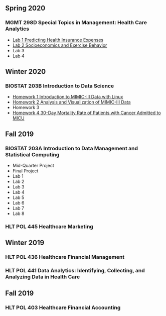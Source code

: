 ## Spring 2020
### MGMT 298D Special Topics in Management: Health Care Analytics
* [Lab 1 Predicting Health Insurance Expenses](https://tonylim96.github.io/MGMT-298D/Lab1.html)
* [Lab 2 Socioeconomics and Exercise Behavior](https://tonylim96.github.io/MGMT-298D/Lab2.html)
* Lab 3
* Lab 4

## Winter 2020
### BIOSTAT 203B Introduction to Data Science
* [Homework 1 Introduction to MIMIC-III Data with Linux](https://tonylim96.github.io/BIOSTAT-203B/Homework1.html)
* [Homework 2 Analysis and Visualization of MIMIC-III Data](https://tonylim96.github.io/BIOSTAT-203B/Homework2.html)
* Homework 3
* [Homework 4 30-Day Mortality Rate of Patients with Cancer Admitted to MICU](https://tonylim96.github.io/BIOSTAT-203B/Homework4.html)

## Fall 2019
### BIOSTAT 203A Introduction to Data Management and Statistical Computing
* Mid-Quarter Project
* Final Project
* Lab 1
* Lab 2
* Lab 3
* Lab 4
* Lab 5
* Lab 6
* Lab 7
* Lab 8

### HLT POL 445 Healthcare Marketing


## Winter 2019
### HLT POL 436 Healthcare Financial Management

### HLT POL 441 Data Analytics: Identifying, Collecting, and Analyzing Data in Health Care

## Fall 2019
### HLT POL 403 Healthcare Financial Accounting


